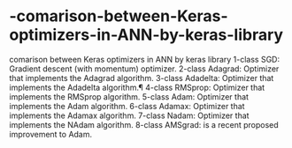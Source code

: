 # -comarison-between-Keras-optimizers-in-ANN-by-keras-library
comarison between Keras optimizers in ANN by keras library 1-class SGD: Gradient descent (with momentum) optimizer. 2-class Adagrad: Optimizer that implements the Adagrad algorithm. 3-class Adadelta: Optimizer that implements the Adadelta algorithm.¶ 4-class RMSprop: Optimizer that implements the RMSprop algorithm. 5-class Adam: Optimizer that implements the Adam algorithm. 6-class Adamax: Optimizer that implements the Adamax algorithm. 7-class Nadam: Optimizer that implements the NAdam algorithm. 8-class AMSgrad: is a recent proposed improvement to Adam.
